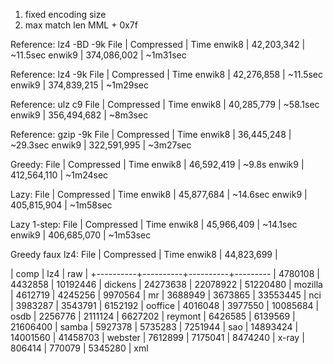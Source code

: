 
1. fixed encoding size
2. max match len MML + 0x7f


Reference: lz4 -BD -9k
File   | Compressed  | Time
enwik8 |  42,203,342 | ~11.5sec
enwik9 | 374,086,002 | ~1m31sec

Reference: lz4 -9k
File   | Compressed  | Time
enwik8 |  42,276,858 | ~11.5sec
enwik9 | 374,839,215 | ~1m29sec

Reference: ulz c9
File   | Compressed  | Time
enwik8 |  40,285,779 | ~58.1sec
enwik9 | 356,494,682 | ~8m3sec

Reference: gzip -9k
File   | Compressed  | Time
enwik8 |  36,445,248 | ~29.3sec
enwik9 | 322,591,995 | ~3m27sec

Greedy:
File   | Compressed  | Time
enwik8 |  46,592,419 | ~9.8s
enwik9 | 412,564,110 | ~1m24sec

Lazy:
File   | Compressed  | Time
enwik8 |  45,877,684 | ~14.6sec
enwik9 | 405,815,904 | ~1m58sec

Lazy 1-step:
File   | Compressed  | Time
enwik8 |  45,966,409 | ~14.1sec
enwik9 | 406,685,070 | ~1m53sec

Greedy faux lz4:
File   | Compressed  | Time
enwik8 |  44,823,699 |


| comp     | lz4      | raw      |
+----------+----------+----------+---------
|  4780108 |  4432858 | 10192446 | dickens
| 24273638 | 22078922 | 51220480 | mozilla
|  4612719 |  4245256 |  9970564 | mr
|  3688949 |  3673865 | 33553445 | nci
|  3983287 |  3543791 |  6152192 | ooffice
|  4016048 |  3977550 | 10085684 | osdb
|  2256776 |  2111124 |  6627202 | reymont
|  6426585 |  6139569 | 21606400 | samba
|  5927378 |  5735283 |  7251944 | sao
| 14893424 | 14001560 | 41458703 | webster
|  7612899 |  7175041 |  8474240 | x-ray
|   806414 |   770079 |  5345280 | xml
